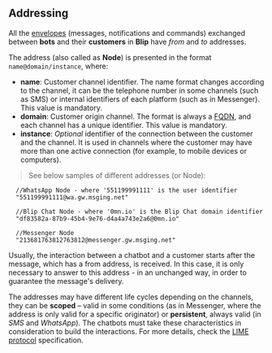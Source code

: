 ## Addressing

All the [envelopes](http://limeprotocol.org/#envelope) (messages, notifications and commands) exchanged between **bots** and their **customers** in **Blip** have *from* and *to* addresses.

The address (also called as **Node**) is presented in the format `name@domain/instance`, where:

- **name**: Customer channel identifier. The name format changes according to the channel, it can be the telephone number in some channels (such as SMS) or internal identifiers of each platform (such as in Messenger). This value is mandatory.
- **domain**: Customer origin channel. The format is always a [FQDN](https://pt.wikipedia.org/wiki/FQDN), and each channel has a unique identifier. This value is mandatory.
- **instance**: *Optional* identifier of the connection between the customer and the channel. It is used in channels where the customer may have more than one active connection (for example, to mobile devices or computers).

> See below samples of different addresses (or Node):

```
  //WhatsApp Node - where '551199991111' is the user identifier
  "551199991111@wa.gw.msging.net"

  //Blip Chat Node - where '0mn.io' is the Blip Chat domain identifier
  "df83582a-87b9-45b4-9e76-d4a4a743e2a6@0mn.io"

  //Messenger Node
  "213681763812763812@messenger.gw.msging.net"
```

Usually, the interaction between a chatbot and a customer starts after the message, which has a from address, is received. In this case, it is only necessary to answer to this address - in an unchanged way, in order to guarantee the message's delivery.

The addresses may have different life cycles depending on the channels, they can be **scoped** – valid in some conditions (as in Messenger, where the address is only valid for a specific originator) or **persistent**, always valid (in *SMS* and *WhatsApp*). The chatbots must take these characteristics in consideration to build the interactions. For more details, check the [LIME protocol](http://limeprotocol.org/#concepts) specification.
